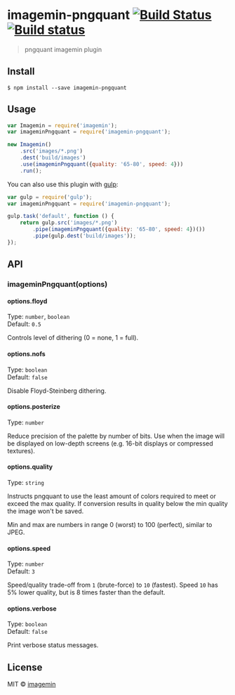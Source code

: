# imagemin-pngquant [![Build Status](https://travis-ci.org/imagemin/imagemin-pngquant.svg?branch=master)](https://travis-ci.org/imagemin/imagemin-pngquant) [![Build status](https://ci.appveyor.com/api/projects/status/w60auppnbiwgu9gj?svg=true)](https://ci.appveyor.com/project/kevva/imagemin-pngquant)

> pngquant imagemin plugin


## Install

```
$ npm install --save imagemin-pngquant
```


## Usage

```js
var Imagemin = require('imagemin');
var imageminPngquant = require('imagemin-pngquant');

new Imagemin()
	.src('images/*.png')
	.dest('build/images')
	.use(imageminPngquant({quality: '65-80', speed: 4}))
	.run();
```

You can also use this plugin with [gulp](http://gulpjs.com):

```js
var gulp = require('gulp');
var imageminPngquant = require('imagemin-pngquant');

gulp.task('default', function () {
	return gulp.src('images/*.png')
		.pipe(imageminPngquant({quality: '65-80', speed: 4})())
		.pipe(gulp.dest('build/images'));
});
```


## API

### imageminPngquant(options)

#### options.floyd

Type: `number`, `boolean`  
Default: `0.5`

Controls level of dithering (0 = none, 1 = full).

#### options.nofs

Type: `boolean`  
Default: `false`

Disable Floyd-Steinberg dithering.

#### options.posterize

Type: `number`

Reduce precision of the palette by number of bits. Use when the image will be 
displayed on low-depth screens (e.g. 16-bit displays or compressed textures).

#### options.quality

Type: `string`

Instructs pngquant to use the least amount of colors required to meet or exceed 
the max quality. If conversion results in quality below the min quality the 
image won't be saved.

Min and max are numbers in range 0 (worst) to 100 (perfect), similar to JPEG.

#### options.speed

Type: `number`  
Default: `3`

Speed/quality trade-off from `1` (brute-force) to `10` (fastest). Speed `10` has 
5% lower quality, but is 8 times faster than the default.

#### options.verbose

Type: `boolean`  
Default: `false`

Print verbose status messages.


## License

MIT © [imagemin](https://github.com/imagemin)
